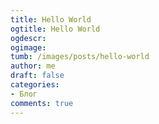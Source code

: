 ```yaml
---
title: Hello World
ogtitle: Hello World
ogdescr:
ogimage:
tumb: /images/posts/hello-world
author: me
draft: false
categories:
- Блог
comments: true
---
```

